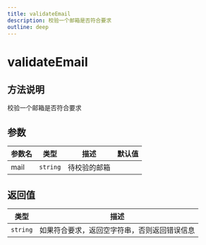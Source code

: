 ```yaml
---
title: validateEmail
description: 校验一个邮箱是否符合要求
outline: deep
---
```


# validateEmail

## 方法说明

校验一个邮箱是否符合要求

## 参数

| 参数名 | 类型 | 描述 | 默认值 |
| --- | --- | --- | --- |
| mail | `string` | 待校验的邮箱 |  |

## 返回值

| 类型 | 描述 |
| --- | --- |
| `string` | 如果符合要求，返回空字符串，否则返回错误信息 |
